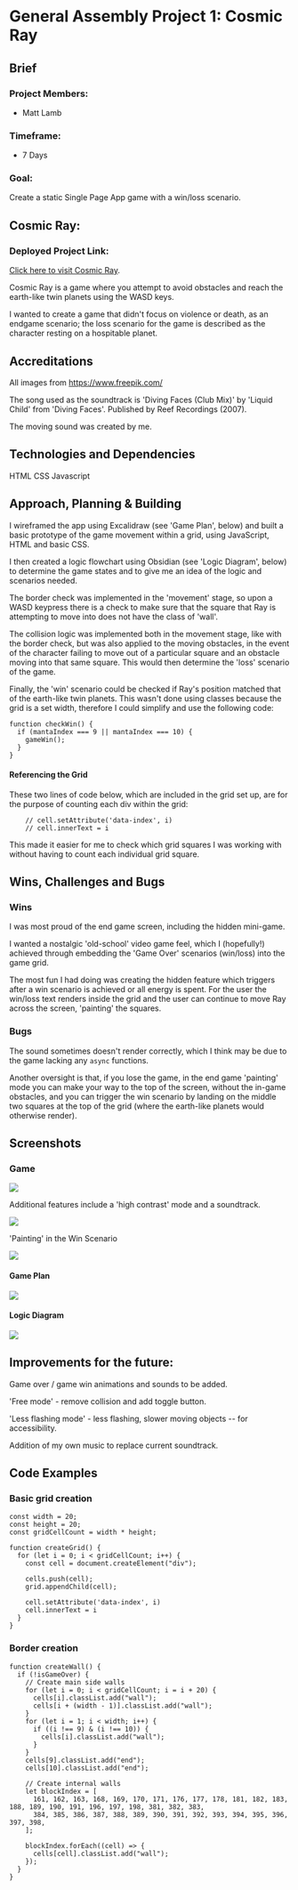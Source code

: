 # General Assembly Project 1: Cosmic Ray

## Brief

### Project Members:
* Matt Lamb

### Timeframe:
* 7 Days

### Goal:
Create a static Single Page App game with a win/loss scenario.

## Cosmic Ray:

### Deployed Project Link:

[Click here to visit Cosmic Ray](https://polynomial-b.github.io/cosmic-ray-game/).

Cosmic Ray is a game where you attempt to avoid obstacles and reach the earth-like twin planets using the WASD keys.

I wanted to create a game that didn't focus on violence or death, as an endgame scenario; the loss scenario for the game is described as the character resting on a hospitable planet.


## Accreditations

All images from https://www.freepik.com/

The song used as the soundtrack is 'Diving Faces (Club Mix)' by 'Liquid Child' from 'Diving Faces'. Published by Reef Recordings (2007).

The moving sound was created by me.

## Technologies and Dependencies

HTML
CSS
Javascript

## Approach, Planning & Building

I wireframed the app using Excalidraw (see 'Game Plan', below) and built a basic prototype of the game movement within a grid, using JavaScript, HTML and basic CSS.

I then created a logic flowchart using Obsidian (see 'Logic Diagram', below) to determine the game states and to give me an idea of the logic and scenarios needed.

The border check was implemented in the 'movement' stage, so upon a WASD keypress there is a check to make sure that the square that Ray is attempting to move into does not have the class of 'wall'.

The collision logic was implemented both in the movement stage, like with the border check, but was also applied to the moving obstacles, in the event of the character failing to move out of a particular square and an obstacle moving into that same square. This would then determine the 'loss' scenario of the game. 

Finally, the 'win' scenario could be checked if Ray's position matched that of the earth-like twin planets. This wasn't done using classes because the grid is a set width, therefore I could simplify and use the following code:

```
function checkWin() {
  if (mantaIndex === 9 || mantaIndex === 10) {
    gameWin();
  }
}
```

#### Referencing the Grid

These two lines of code below, which are included in the grid set up, are for the purpose of counting each div within the grid:

```
    // cell.setAttribute('data-index', i)
    // cell.innerText = i
```

This made it easier for me to check which grid squares I was working with without having to count each individual grid square.


## Wins, Challenges and Bugs

### Wins

I was most proud of the end game screen, including the hidden mini-game.

I wanted a nostalgic 'old-school' video game feel, which I (hopefully!) achieved through embedding the 'Game Over' scenarios (win/loss) into the game grid.

The most fun I had doing was creating the hidden feature which triggers after a win scenario is achieved or all energy is spent. For the user the win/loss text renders inside the grid and the user can continue to move Ray across the screen, 'painting' the squares.

### Bugs

The sound sometimes doesn't render correctly, which I think may be due to the game lacking any `async` functions.

Another oversight is that, if you lose the game, in the end game 'painting' mode you can make your way to the top of the screen, without the in-game obstacles, and you can trigger the win scenario by landing on the middle two squares at the top of the grid (where the earth-like planets would otherwise render). 


## Screenshots

### Game

![](./readme-assets/cosmic-ray-screenshot.png)

Additional features include a 'high contrast' mode and a soundtrack.

![](./readme-assets/cosmic-ray-screenshot-high-contrast.png)


'Painting' in the Win Scenario

![](./readme-assets/cosmic-ray-win-scenario.png)



#### Game Plan

![](readme-assets/game-plan-screenshot.png)

#### Logic Diagram

![](readme-assets/game-plan-logic-screenshot.png)



## Improvements for the future:

Game over / game win animations and sounds to be added.

'Free mode' - remove collision and add toggle button.

'Less flashing mode' - less flashing, slower moving objects -- for accessibility.

Addition of my own music to replace current soundtrack.



## Code Examples

### Basic grid creation

```
const width = 20;
const height = 20;
const gridCellCount = width * height;

function createGrid() {
  for (let i = 0; i < gridCellCount; i++) {
    const cell = document.createElement("div");

    cells.push(cell);
    grid.appendChild(cell);

    cell.setAttribute('data-index', i)
    cell.innerText = i
  }
}
```


### Border creation

```
function createWall() {
  if (!isGameOver) {
    // Create main side walls
    for (let i = 0; i < gridCellCount; i = i + 20) {
      cells[i].classList.add("wall");
      cells[i + (width - 1)].classList.add("wall");
    }
    for (let i = 1; i < width; i++) {
      if ((i !== 9) & (i !== 10)) {
        cells[i].classList.add("wall");
      }
    }
    cells[9].classList.add("end");
    cells[10].classList.add("end");

    // Create internal walls
    let blockIndex = [
      161, 162, 163, 168, 169, 170, 171, 176, 177, 178, 181, 182, 183, 188, 189, 190, 191, 196, 197, 198, 381, 382, 383,
      384, 385, 386, 387, 388, 389, 390, 391, 392, 393, 394, 395, 396, 397, 398,
    ];

    blockIndex.forEach((cell) => {
      cells[cell].classList.add("wall");
    });
  }
}
```


